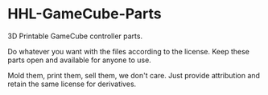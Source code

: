 # HHL-GameCube-Parts


3D Printable GameCube controller parts.

Do whatever you want with the files according to the license. 
Keep these parts open and available for anyone to use.

Mold them, print them, sell them, we don't care. Just provide attribution and retain the same license for derivatives.